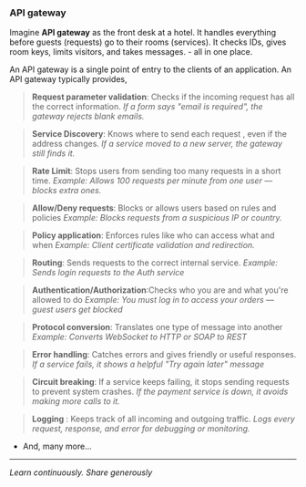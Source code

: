 ### API gateway

Imagine **API gateway** as the front desk at a hotel. It handles everything before guests (requests) go to their rooms (services). It checks IDs, gives room keys, limits visitors, and takes messages. - all in one place.

An API gateway is a single point of entry to the clients of an application. An API gateway typically provides,

> **Request parameter validation**: Checks if the incoming request has all the correct information.  *If a form says "email is required", the gateway rejects blank emails.*


> **Service Discovery**: Knows where to send each request , even if the address changes.  *If a service moved to a new server, the gateway still finds it.*


> **Rate Limit**: Stops users from sending too many requests in a short time.
  *Example: Allows 100 requests per minute from one user — blocks extra ones.*


> **Allow/Deny requests**:  Blocks or allows users based on rules and policies
  *Example: Blocks requests from a suspicious IP or country.*

> **Policy application**: Enforces rules like who can access what and when
  *Example: Client certificate validation and redirection.*

> **Routing**: Sends requests to the correct internal service.
  *Example: Sends login requests to the Auth service*

> **Authentication/Authorization**:Checks who you are and what you're allowed to do
  *Example: You must log in to access your orders — guest users get blocked*

> **Protocol conversion**: Translates one type of message into another
  *Example: Converts WebSocket to HTTP or SOAP to REST*

> **Error handling**: Catches errors and gives friendly or useful responses.
  *If a service fails, it shows a helpful "Try again later" message*

> **Circuit breaking**: If a service keeps failing, it stops sending requests to prevent system crashes.
  *If the payment service is down, it avoids making more calls to it.*

> **Logging** : Keeps track of all incoming and outgoing traffic.
  *Logs every request, response, and error for debugging or monitoring.*


- And, many more...


---

*Learn continuously. Share generously*






